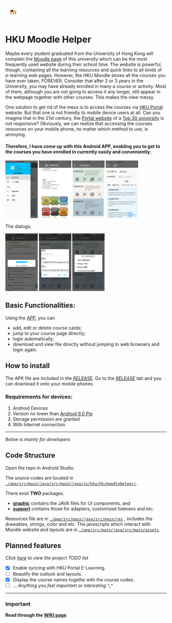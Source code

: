 <img src="app/src/main/res/mipmap-xxxhdpi/ic_launcher_foreground.png" alt="icon" width="10%"></img>
# HKU Moodle Helper

Maybe every student graduated from the University of Hong Kong will complain the 
[Moodle page](https://moodle.hku.hk) of this university which can be the most frequently used website
during their school time. The website is powerful, though, containing  all the learning resources and
quick links to all kinds of e-learning web pages. However, the HKU Moodle stores all the courses you
have ever taken, FOREVER. Consider that after 2 or 3 years in the University, you may have already enrolled
in many a course or activity. Most of them, although you are not going to access it any longer, still
appear in the webpage together with other courses. This makes the view messy. 

One solution to get rid of the mess is to access the courses via 
[HKU Portal](https://hkuportal.hku.hk) website. But that one is not friendly to mobile device users 
at all. Can you imagine that in the 21st century, the [Portal website](https://hkuportal.hku.hk) of a
[Top 30 university](https://www.topuniversities.com/universities/university-hong-kong/undergrad)
is not  responsive? Obviously, we can realize that accessing the courses resources on your mobile phone,
no matter which method to use, is annoying. 

#### Therefore, I have come up with this Android APP, enabling you to get to the courses you have enrolled in currently easily and conveniently. 

<img src=".idea/img/4.jpg" alt="Drawer layout" width="20%"></img>
<img src=".idea/img/2.jpg" alt="Moodle content" width="20%"></img>
<img src=".idea/img/3-1.jpg" alt="Cards for courses" width="20%"></img>
<img src=".idea/img/3.jpg" alt="Setting activities" width="20%"></img>

The dialogs:

<img src=".idea/img/1.jpg" alt="Loading dialog" width="20%"></img>
<img src=".idea/img/5.jpg" alt="Editing dialog" width="20%"></img>
<img src=".idea/img/6.jpg" alt="Editing dialog" width="20%"></img>

## Basic Functionalities: 

Using the [APP](https://github.com/EE-LiuYunhao/moodlehelper/releases), you can 
 * add, edit or delete course cards;
 * jump to your course page directly; 
 * login automatically; 
 * download and view file directly without jumping to web browsers and login again.
 
## How to install

The APK file are included in the [*RELEASE*](https://github.com/EE-LiuYunhao/moodlehelper/releases). 
Go to the [*RELEASE*](https://github.com/EE-LiuYunhao/moodlehelper/releases) tab and you can download
it onto your mobile phones. 

### Requirements for devices: 
1. Android Devices
1. Version no lower than [Android 9.0 Pie](https://www.android.com/versions/pie-9-0/)
1. Storage permission are granted
1. With Internet connection

---
*Below is mainly for developers*

## Code Structure

Open the repo in Android Studio. 

The source codes are located in 
[`./app/src/main/java/src/main/java/cs/hku/hk/moodlehelper/`](https://github.com/EE-LiuYunhao/moodlehelper/tree/master/app/src/main/java/cs/hku/hk/moodlehelper).

There exist **TWO** packages. 

  - [**graphic**](https://github.com/EE-LiuYunhao/moodlehelper/tree/master/app/src/main/java/cs/hku/hk/moodlehelper/graphic)
contains the JAVA files for UI components, and 
  - [**support**](https://github.com/EE-LiuYunhao/moodlehelper/tree/master/app/src/main/java/cs/hku/hk/moodlehelper/supports)
contains those for adapters, customized listeners and etc. 

Resources file are in 
[`./app/src/main/java/src/main/res`](https://github.com/EE-LiuYunhao/moodlehelper/tree/master/app/src/main/res)
, includes the drawables, strings, color and etc. 
The javascripts which interact with Moodle website and layouts are in
[`./app/src/main/java/src/main/assets`](https://github.com/EE-LiuYunhao/moodlehelper/tree/master/app/src/main/assets). 

## Planned features
*Click [here](https://github.com/EE-LiuYunhao/moodlehelper/projects) to view the project TODO list*
- [x] Enable syncing with HKU Portal E-Learning. 
- [ ] Beautify the outlook and layouts.
- [x] Display the course names togethe with the course codes. 
- [ ] ... *Anything you feel important or interesting \^_\^*

-----

### Important
**Read through the [WIKI page](https://https://github.com/EE-LiuYunhao/moodlehelper/wiki)**
